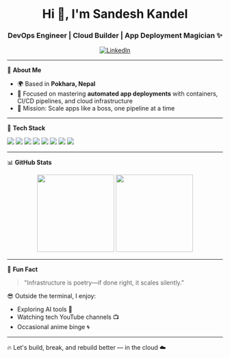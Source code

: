 <h1 align="center">Hi 👋, I'm Sandesh Kandel</h1>
<h3 align="center">DevOps Engineer | Cloud Builder | App Deployment Magician ✨</h3>

<p align="center">
  <a href="https://www.linkedin.com/in/sandeshcloud/" target="_blank">
    <img alt="LinkedIn" src="https://img.shields.io/badge/LinkedIn-Sandesh%20Kandel-blue?style=for-the-badge&logo=linkedin" />
  </a>
  
</p>

---

🚀 **About Me**

- 🌍 Based in **Pokhara, Nepal**
- 🧠 Focused on mastering **automated app deployments** with containers, CI/CD pipelines, and cloud infrastructure
- 🎯 Mission: Scale apps like a boss, one pipeline at a time

---

🧰 **Tech Stack**

<p align="left">
  <img src="https://img.shields.io/badge/Linux-FCC624?style=for-the-badge&logo=linux&logoColor=black" />
  <img src="https://img.shields.io/badge/Docker-2496ED?style=for-the-badge&logo=docker&logoColor=white" />
  <img src="https://img.shields.io/badge/Kubernetes-326CE5?style=for-the-badge&logo=kubernetes&logoColor=white" />
  <img src="https://img.shields.io/badge/AWS-232F3E?style=for-the-badge&logo=amazonaws&logoColor=white" />
  <img src="https://img.shields.io/badge/GitHub-181717?style=for-the-badge&logo=github&logoColor=white" />
  <img src="https://img.shields.io/badge/Terraform-7B42BC?style=for-the-badge&logo=terraform&logoColor=white" />
  <img src="https://img.shields.io/badge/Nginx-009639?style=for-the-badge&logo=nginx&logoColor=white" />
  <img src="https://img.shields.io/badge/Bash-4EAA25?style=for-the-badge&logo=gnubash&logoColor=white" />
</p>

---

📊 **GitHub Stats**

<p align="center">
  <img src="https://github-readme-stats.vercel.app/api?username=SandeshSK10&show_icons=true&theme=radical" height="180em" />
  <img src="https://github-readme-streak-stats.herokuapp.com/?user=SandeshSK10&theme=radical" height="180em" />
</p>

---

🎯 **Fun Fact**

> "Infrastructure is poetry—if done right, it scales silently."

😎 Outside the terminal, I enjoy:
- Exploring AI tools 🤖  
- Watching tech YouTube channels 📺  
- Occasional anime binge 🌀

---

🔥 Let's build, break, and rebuild better — in the cloud ☁️


